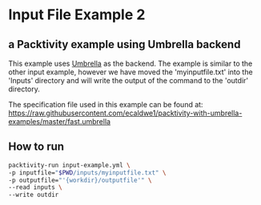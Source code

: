 # Input File Example 2
## a Packtivity example using Umbrella backend

This example uses [Umbrella](http://ccl.cse.nd.edu/software/manuals/umbrella.html) as the backend.
The example is similar to the other input example, however we have moved the 'myinputfile.txt' into the 'Inputs' directory and will write the output of the command to the 'outdir' directory.

The specification file used in this example can be found at: https://raw.githubusercontent.com/ecaldwe1/packtivity-with-umbrella-examples/master/fast.umbrella

## How to run

```bash
packtivity-run input-example.yml \
-p inputfile="$PWD/inputs/myinputfile.txt" \ 
-p outputfile="'{workdir}/outputfile'" \
--read inputs \
--write outdir
```

